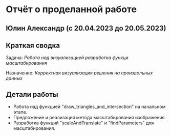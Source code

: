 # Отчёт о проделанной работе
## Юлин Александр (с 20.04.2023 до 20.05.2023)

## Краткая сводка
Задача: _Работа над визуализацией разработка функци масштабирования_

Назначение: _Корректная визуализация решения на произвольных данных_

## Детали работы
- Работа над функцией "draw_triangles_and_intersection" на начальном этапе.
- Предложение и реализация метода масштабирования изображения.
- Разработка функций "scaleAndTranslate" и "findParameters" для масштабирования.